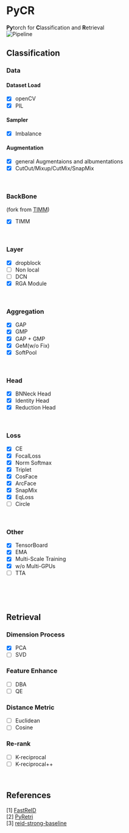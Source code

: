 # **PyCR**
**Py**torch for **C**lassification and **R**etrieval <br>
![Pipeline](https://raw.githubusercontent.com/xiaochengsky/PyCR/master/Pipeline.png)
<br>


## **Classification**
### **Data**
#### Dataset Load
- [x] openCV
- [x] PIL
#### Sampler
- [x] Imbalance
#### Augmentation
- [x] general Augmentaions and albumentations
- [x] CutOut/Mixup/CutMix/SnapMix
<br>

### **BackBone**
(fork from [TIMM](https://github.com/rwightman/pytorch-image-models))
- [x] TIMM
<br>

### **Layer**
- [x] dropblock
- [ ] Non local
- [ ] DCN
- [x] RGA Module
<br>
  
### **Aggregation**
- [x] GAP
- [x] GMP
- [x] GAP + GMP
- [x] GeM(w/o Fix)
- [x] SoftPool
<br>
  
### **Head**
- [x] BNNeck Head
- [x] Identity Head
- [x] Reduction Head
<br>
  
### **Loss**
- [x] CE
- [x] FocalLoss
- [x] Norm Softmax
- [x] Triplet 
- [x] CosFace
- [x] ArcFace
- [x] SnapMix
- [x] EqLoss
- [ ] Circle
<br>

### **Other**
- [x] TensorBoard
- [x] EMA
- [x] Multi-Scale Training
- [x] w/o Multi-GPUs
- [ ] TTA
<br>
<br>
<br>


## **Retrieval**
### **Dimension Process**
- [x] PCA
- [ ] SVD

### **Feature Enhance**
- [ ] DBA
- [ ] QE

### **Distance Metric**
- [ ] Euclidean
- [ ] Cosine

### **Re-rank**
- [ ] K-reciprocal
- [ ] K-reciprocal++
<br>
  

## **References**
[1] [FastReID](https://github.com/JDAI-CV/fast-reid) <br>
[2] [PyRetri](https://github.com/PyRetri/PyRetri) <br>
[3] [reid-strong-baseline](https://github.com/michuanhaohao/reid-strong-baseline) <br>


<div style='display: none'>
## Update log
2020.12.12 <br>
> 1. 测试脚本，排查 infer Acc 过低的问题;
> 2. 混淆矩阵在 tensorboard 的可视化。


<br><br>
2020.12.13 <br>
> 1. fix Acc过低的问题，config 设置 multi-gpus=True, 保证多卡和单卡兼容;
> 2. opencv 代替 pil 进行数据增强，兼容 albumentaion 库;
> 3. 将标签文件的配置移入config;
> 4. 加入混淆矩阵在 tensotboard 显示。

<br><br>
2020.12.14 <br>
> 1. 权重保存时，同时保留只有 weight 的权重，方便 scp 传输;
> 2. 获取Cassava数据集的均值和方差.

<br><br>
2020.12.15 <br>
> 1. 增加 LR Range Test;
> 2. 联调 Git 端代码。

<br><br>
2020.12.16 <br>
> 1. 全部改为相对路径导入。

<br><br>
2020.12.17 <br>
> 1. 增加 gallery 和 query 的数据配置和处理;
> 2. 添加检索代码。

<br><br>
2020.12.19 <br>
> 1. 修正 model/build.py config.copy 的bug;
> 2. 检索抽特征代码;
> 3. 引入 model EMA，torch.seed。

<br><br>
2020.12.20 <br>
> 1. 加入 faiss 检索服务。

<br><br>
2020.12.22 <br>
> 1. 加入 imbalance 均衡采样;
> 2. 加入 FocalLoss。

<br><br>
2020.12.23 <br>
> 1. 修改 lr_range_test 路径问题;
> 2. 修复 EMA 针对多卡的 bug;
> 3. 修复 retrieval 部分的路径问题;
> 4. 检索效果和分类效果对齐, ema 更占优势。


<br><br>
2020.12.25 <br>
> 1. 添加配置项, 修复 pipeline 在 kaggle 平台的提交问题(不兼容 pynvml 指令)
> 2. 加入多尺度训练, 在 配置中统一ResizePad到(800, 800), 训练过程中重新随机Resize。


<br><br>
2021.01.19 <br>
> 1. 大修改;
> 2. 添加 config 0.895 的 snapmix 的 baseline;
> 3. 读取图像从 openCV 修改为 PIL;
> 4. 添加 engine/tmp_trainer.py 用于临时修改非正式代码;
> 5. 修改 engine/trainer.py;
> 6. layer 添加 rga 模块;
> 7. 添加 losses/snapmixloss.py;
> 8. 添加 nets/snapmix 的 res50 和 rga 模块的 res50;
> 9. 添加 layers 的 config 配置;
> 10. 分离 fineturn 和其它部分的学习率变化策略;
> 11. 修改 train.py;
> 12. 添加 snapmix 的处理，修改 torch, numpy, random 的种子


<br><br>
2021.01.20 <br>
> 1. 修改检索服务的 bug.


<br><br>
2021.01.22 <br>
> 1. 增加 eqloss + snapmix 的 loss函数
> 2. 增加 efficient 的 backbone

 </div>
